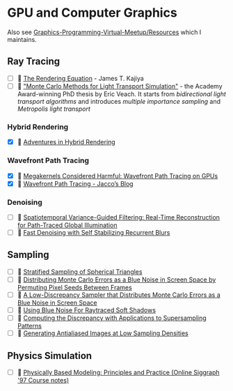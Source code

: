 # GPU and Computer Graphics

Also see [Graphics-Programming-Virtual-Meetup/Resources](https://github.com/Graphics-Programming-Virtual-Meetup/Resources) which I maintains.

## Ray Tracing
- [ ] 📄 [The Rendering Equation](http://www.cse.chalmers.se/edu/year/2011/course/TDA361/2007/rend_eq.pdf) - James T. Kajiya
- [ ] 📄 ["Monte Carlo Methods for Light Transport Simulation"](https://graphics.stanford.edu/papers/veach_thesis/) - the Academy Award-winning PhD thesis by Eric Veach. It starts from *bidirectional light transport algorithms* and introduces *multiple importance sampling* and *Metropolis light transport*

### Hybrid Rendering
- [x] 🔗 [Adventures in Hybrid Rendering](https://diharaw.github.io/post/adventures_in_hybrid_rendering/)

### Wavefront Path Tracing
- [x] 📄 [Megakernels Considered Harmful: Wavefront Path Tracing on GPUs](https://research.nvidia.com/sites/default/files/pubs/2013-07_Megakernels-Considered-Harmful/laine2013hpg_paper.pdf)
- [x] 🔗 [Wavefront Path Tracing - Jacco’s Blog](https://jacco.ompf2.com/2019/07/18/wavefront-path-tracing/)

### Denoising
- [ ] 📄 [Spatiotemporal Variance-Guided Filtering: Real-Time Reconstruction for Path-Traced Global Illumination](https://research.nvidia.com/publication/2017-07_Spatiotemporal-Variance-Guided-Filtering%3A)
- [ ] 🎥 [Fast Denoising with Self Stabilizing Recurrent Blurs](https://resources.nvidia.com/gtcd-2020/GTC2020s22699)

## Sampling

- [ ] 📄 [Stratified Sampling of Spherical Triangles](http://www.graphics.cornell.edu/pubs/1995/Arv95c.pdf)
- [ ] 📄 [Distributing Monte Carlo Errors as a Blue Noise in Screen Space by Permuting Pixel Seeds Between Frames](https://hal.archives-ouvertes.fr/hal-02158423/file/blueNoiseTemporal2019_slides.pdf)
- [ ] 📄 [A Low-Discrepancy Sampler that Distributes Monte Carlo Errors as a Blue Noise in Screen Space](https://belcour.github.io/blog/slides/2019-sampling-bluenoise/index.html)
- [ ] 🔗 [Using Blue Noise For Raytraced Soft Shadows](https://blog.demofox.org/2020/05/16/using-blue-noise-for-raytraced-soft-shadows/)
- [ ] 📄 [Computing the Discrepancy with Applications to Supersampling Patterns](http://mentallandscape.com/Papers_tog96.pdf)
- [ ] 📄 [Generating Antialiased Images at Low Sampling Densities](http://mentallandscape.com/Papers_siggraph87.pdf)

## Physics Simulation
- [ ] 🔗 [Physically Based Modeling: Principles and Practice
(Online Siggraph '97 Course notes)](https://www.cs.cmu.edu/~baraff/sigcourse/)